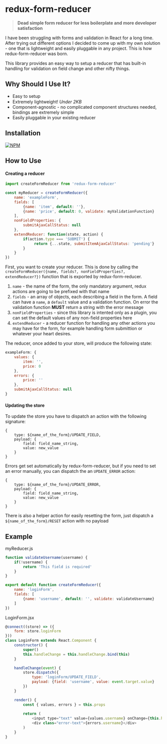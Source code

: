 # redux-form-reducer
>**Dead simple form reducer for less boilerplate and more developer satisfaction**



I have been struggling with forms and validation in React for a long time. After trying out different options I decided to come up with my own solution - one that is lightweight and easily pluggable in any project. This is how redux-form-reducer was born.

This library provides an easy way to setup a reducer that has built-in handling for validation on field change and other nifty things.

## Why Should I Use It?

* Easy to setup
* Extremely lightweight! *Under 2KB* <img width=15 src="http://emojipedia-us.s3.amazonaws.com/cache/ec/ea/ecea30f0a206c2ef20eba907f760f4cc.png"></img>  
* Component-agnostic - no complicated component structures needed, bindings are extremely simple
* Easily pluggable in your existing reducer

## Installation

[![NPM](https://nodei.co/npm/redux-form-reducer.png)](https://nodei.co/npm/redux-form-reducer/)

## How to Use

#### Creating a reducer

```js
import createFormReducer from 'redux-form-reducer'

const myReducer = createFormReducer({
    name: 'exampleForm',
    fields: [
        {name: 'item', default: ''},
        {name: 'price', default: 0, validate: myValidationFunction}
    ],
    nonFieldProperties: {
        submitAjaxCallStatus: null
    },
    extendReducer: function(state, action) {
        if(action.type === 'SUBMIT') {
             return {...state, submitItemAjaxCallStatus: 'pending'}
        }
    }
})
```

First, you want to create your reducer. This is done by calling the ```createFormReducer({name, fields?, nonFieldProperties?, extendReducer?})``` function that is exported by redux-form-reducer.


1.  ```name``` - the name of the form, the only mandatory argument, redux actions are going to be prefixed with that name
2. ```fields``` - an array of objects, each describing a field in the form. A field can have a ```name```, a ```default``` value and a validation function. On error the validation function **MUST** return a string with the error message
3. ```nonFieldProperties``` - since this library is intented only as a plugin, you can set the default values of any non-field properties here
4. ```extendReducer``` - a reducer function for handling any other actions you may have for the form, for example handling form submittion or whatever your heart desires.

The reducer, once added to your store, will produce the following state:

```js
exampleForm: {
    values: {
        item: '',
        price: 0
    },
    errors: {
        price: ''
    },
    submitAjaxCallStatus: null
}
```

#### Updating the store

To update the store you have to dispatch an action with the following signature:
```
{
    type: ${name_of_the_form}/UPDATE_FIELD,
    payload: {
        field: field_name_string,
        value: new_value
    }
}
```

Errors get set automatically by redux-form-reducer, but if you need to set an error manually, you can dispatch the an ```UPDATE_ERROR``` action:
```
{
    type: ${name_of_the_form}/UPDATE_ERROR,
    payload: {
        field: field_name_string,
        value: new_value
    }
}
```

There is also a helper action for easily resetting the form, just dispatch a ```${name_of_the_form}/RESET``` action with no payload

## Example

myReducer.js
```js
function validateUsername(username) {
    if(!username) {
        return 'This field is required'
    }
}

export default function createFormReducer({
    name: 'loginForm',
    fields: [
        {name: 'username', default: '', validate: validateUsername}
    ]
})
```

LoginForm.jsx
```js
@connect((store) => ({
    form: store.loginForm
}))
class LoginForm extends React.Component {
    constructor() {
        super()
        this.handleChange = this.handleChange.bind(this)
    }

    handleChange(event) {
        store.dispatch({
            type: 'loginForm/UPDATE_FIELD',
            payload: {field: 'username', value: event.target.value}
        })
    }

    render() {
        const { values, errors } = this.props
        
        return (
            <input type="text" value={values.username} onChange={this.handleChange} />
            <div class="error-text">{errors.username}</div>
        )
    }
}
```
